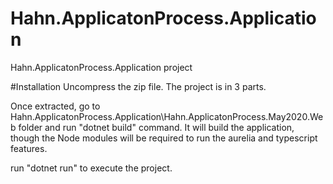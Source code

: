 # Hahn.ApplicatonProcess.Application
Hahn.ApplicatonProcess.Application project

#Installation
Uncompress the zip file.
The project is in 3 parts.

Once extracted, go to Hahn.ApplicatonProcess.Application\Hahn.ApplicatonProcess.May2020.Web folder and run "dotnet build" command.
It will build the application, though the Node modules will be required to run the aurelia and typescript features.

run "dotnet run" to execute the project.
